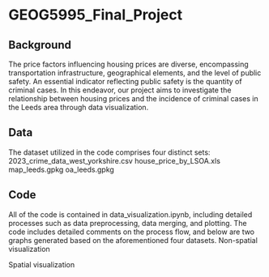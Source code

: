 # GEOG5995_Final_Project
## Background
The price factors influencing housing prices are diverse, encompassing transportation infrastructure, geographical elements, and the level of public safety. An essential indicator reflecting public safety is the quantity of criminal cases. In this endeavor, our project aims to investigate the relationship between housing prices and the incidence of criminal cases in the Leeds area through data visualization.

## Data
The dataset utilized in the code comprises four distinct sets:
2023_crime_data_west_yorkshire.csv
house_price_by_LSOA.xls
map_leeds.gpkg
oa_leeds.gpkg

## Code
All of the code is contained in data_visualization.ipynb, including detailed processes such as data preprocessing, data merging, and plotting. The code includes detailed comments on the process flow, and below are two graphs generated based on the aforementioned four datasets.
Non-spatial visualization


Spatial visualization



